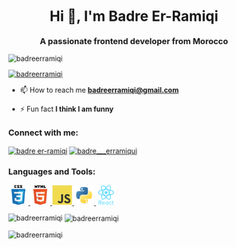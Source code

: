 <h1 align="center">Hi 👋, I'm Badre Er-Ramiqi</h1>
<h3 align="center">A passionate frontend developer from Morocco</h3>


<p align="left"> <img src="https://komarev.com/ghpvc/?username=badreerramiqi&label=Profile%20views&color=0e75b6&style=flat" alt="badreerramiqi" /> </p>

<p align="left"> <a href="https://github.com/ryo-ma/github-profile-trophy"><img src="https://github-profile-trophy.vercel.app/?username=badreerramiqi" alt="badreerramiqi" /></a> </p>

- 📫 How to reach me **badreerramiqi@gmail.com**

- ⚡ Fun fact **I think I am funny**

<h3 align="left">Connect with me:</h3>
<p align="left">
<a href="https://fb.com/badre er-ramiqi" target="blank"><img align="center" src="https://raw.githubusercontent.com/rahuldkjain/github-profile-readme-generator/master/src/images/icons/Social/facebook.svg" alt="badre er-ramiqi" height="30" width="40" /></a>
<a href="https://instagram.com/badre___erramiqui" target="blank"><img align="center" src="https://raw.githubusercontent.com/rahuldkjain/github-profile-readme-generator/master/src/images/icons/Social/instagram.svg" alt="badre___erramiqui" height="30" width="40" /></a>
</p>

<h3 align="left">Languages and Tools:</h3>
<p align="left"> <a href="https://www.w3schools.com/css/" target="_blank" rel="noreferrer"> <img src="https://raw.githubusercontent.com/devicons/devicon/master/icons/css3/css3-original-wordmark.svg" alt="css3" width="40" height="40"/> </a> <a href="https://www.w3.org/html/" target="_blank" rel="noreferrer"> <img src="https://raw.githubusercontent.com/devicons/devicon/master/icons/html5/html5-original-wordmark.svg" alt="html5" width="40" height="40"/> </a> <a href="https://developer.mozilla.org/en-US/docs/Web/JavaScript" target="_blank" rel="noreferrer"> <img src="https://raw.githubusercontent.com/devicons/devicon/master/icons/javascript/javascript-original.svg" alt="javascript" width="40" height="40"/> </a> <a href="https://www.python.org" target="_blank" rel="noreferrer"> <img src="https://raw.githubusercontent.com/devicons/devicon/master/icons/python/python-original.svg" alt="python" width="40" height="40"/> </a> <a href="https://reactjs.org/" target="_blank" rel="noreferrer"> <img src="https://raw.githubusercontent.com/devicons/devicon/master/icons/react/react-original-wordmark.svg" alt="react" width="40" height="40"/> </a> </p>

<p><img align="left" src="https://github-readme-stats.vercel.app/api/top-langs?username=badreerramiqi&show_icons=true&locale=en&layout=compact" alt="badreerramiqi" /></p>

<p>&nbsp;<img align="center" src="https://github-readme-stats.vercel.app/api?username=badreerramiqi&show_icons=true&locale=en" alt="badreerramiqi" /></p>

<p><img align="center" src="https://github-readme-streak-stats.herokuapp.com/?user=badreerramiqi&" alt="badreerramiqi" /></p>
